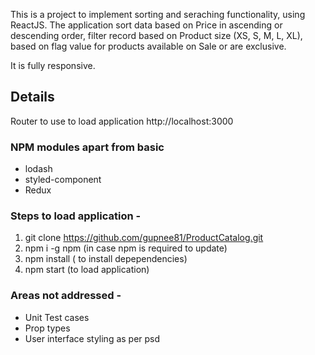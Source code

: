 This is a project to implement sorting and seraching functionality, using ReactJS. The application sort data based on Price in ascending or descending order, filter record based on Product size (XS, S, M, L, XL), based on flag value for products available on Sale or are exclusive.

It is fully responsive.

## Details

Router to use to load application
http://localhost:3000

### NPM modules apart from basic
* lodash
* styled-component
* Redux

### Steps to load application -

1) git clone https://github.com/gupnee81/ProductCatalog.git
2) npm i -g npm (in case npm is required to update)
3) npm install ( to install depependencies)
4) npm start (to load application)


### Areas not addressed -

* Unit Test cases
* Prop types
* User interface styling as per psd
